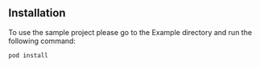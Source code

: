 ## Installation

To use the sample project please go to the Example directory and run the following command:

```bash
pod install
```
